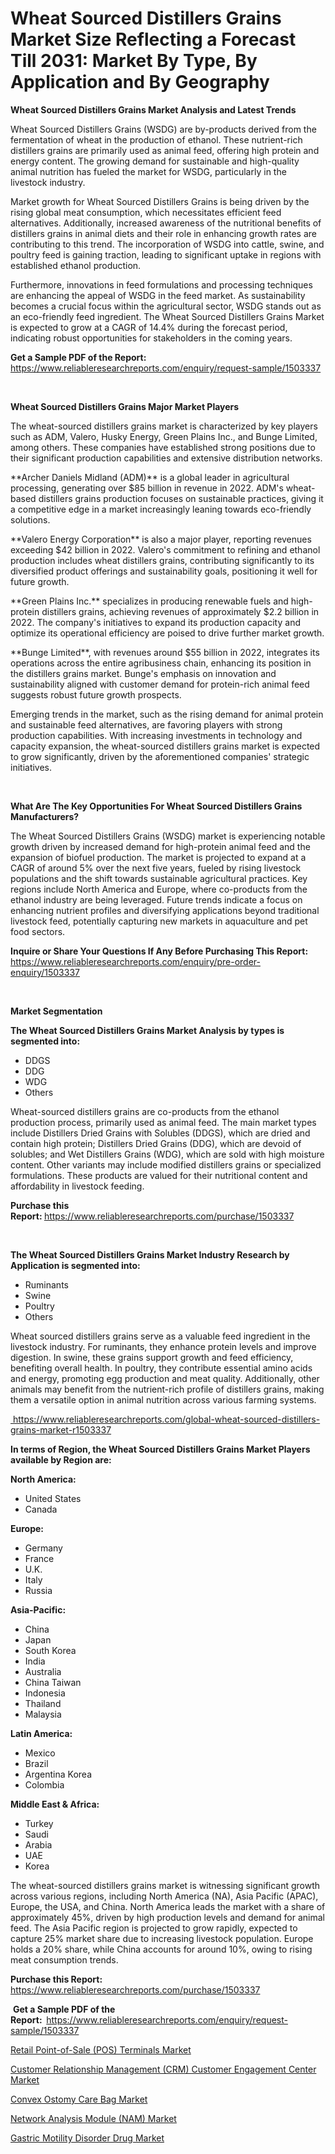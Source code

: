 <p><h1>Wheat Sourced Distillers Grains Market Size Reflecting a Forecast Till 2031: Market By Type, By Application and By Geography</h1></p><p><strong>Wheat Sourced Distillers Grains Market Analysis and Latest Trends</strong></p>
<p><p>Wheat Sourced Distillers Grains (WSDG) are by-products derived from the fermentation of wheat in the production of ethanol. These nutrient-rich distillers grains are primarily used as animal feed, offering high protein and energy content. The growing demand for sustainable and high-quality animal nutrition has fueled the market for WSDG, particularly in the livestock industry.</p><p>Market growth for Wheat Sourced Distillers Grains is being driven by the rising global meat consumption, which necessitates efficient feed alternatives. Additionally, increased awareness of the nutritional benefits of distillers grains in animal diets and their role in enhancing growth rates are contributing to this trend. The incorporation of WSDG into cattle, swine, and poultry feed is gaining traction, leading to significant uptake in regions with established ethanol production.</p><p>Furthermore, innovations in feed formulations and processing techniques are enhancing the appeal of WSDG in the feed market. As sustainability becomes a crucial focus within the agricultural sector, WSDG stands out as an eco-friendly feed ingredient. The Wheat Sourced Distillers Grains Market is expected to grow at a CAGR of 14.4% during the forecast period, indicating robust opportunities for stakeholders in the coming years.</p></p>
<p><strong>Get a Sample PDF of the Report:&nbsp;</strong> <a href="https://www.reliableresearchreports.com/enquiry/request-sample/1503337?utm_campaign=31&utm_medium=2&utm_source=Github&utm_content=ia&utm_term=08122024&utm_id=wheat-sourced-distillers-grains">https://www.reliableresearchreports.com/enquiry/request-sample/1503337</a></p>
<p>&nbsp;</p>
<p><strong>Wheat Sourced Distillers Grains Major Market Players</strong></p>
<p><p>The wheat-sourced distillers grains market is characterized by key players such as ADM, Valero, Husky Energy, Green Plains Inc., and Bunge Limited, among others. These companies have established strong positions due to their significant production capabilities and extensive distribution networks.</p><p>**Archer Daniels Midland (ADM)** is a global leader in agricultural processing, generating over $85 billion in revenue in 2022. ADM's wheat-based distillers grains production focuses on sustainable practices, giving it a competitive edge in a market increasingly leaning towards eco-friendly solutions. </p><p>**Valero Energy Corporation** is also a major player, reporting revenues exceeding $42 billion in 2022. Valero's commitment to refining and ethanol production includes wheat distillers grains, contributing significantly to its diversified product offerings and sustainability goals, positioning it well for future growth.</p><p>**Green Plains Inc.** specializes in producing renewable fuels and high-protein distillers grains, achieving revenues of approximately $2.2 billion in 2022. The company's initiatives to expand its production capacity and optimize its operational efficiency are poised to drive further market growth.</p><p>**Bunge Limited**, with revenues around $55 billion in 2022, integrates its operations across the entire agribusiness chain, enhancing its position in the distillers grains market. Bunge's emphasis on innovation and sustainability aligned with customer demand for protein-rich animal feed suggests robust future growth prospects.</p><p>Emerging trends in the market, such as the rising demand for animal protein and sustainable feed alternatives, are favoring players with strong production capabilities. With increasing investments in technology and capacity expansion, the wheat-sourced distillers grains market is expected to grow significantly, driven by the aforementioned companies' strategic initiatives.</p></p>
<p>&nbsp;</p>
<p><strong>What Are The Key Opportunities For Wheat Sourced Distillers Grains Manufacturers?</strong></p>
<p><p>The Wheat Sourced Distillers Grains (WSDG) market is experiencing notable growth driven by increased demand for high-protein animal feed and the expansion of biofuel production. The market is projected to expand at a CAGR of around 5% over the next five years, fueled by rising livestock populations and the shift towards sustainable agricultural practices. Key regions include North America and Europe, where co-products from the ethanol industry are being leveraged. Future trends indicate a focus on enhancing nutrient profiles and diversifying applications beyond traditional livestock feed, potentially capturing new markets in aquaculture and pet food sectors.</p></p>
<p><strong>Inquire or Share Your Questions If Any Before Purchasing This Report:</strong> <a href="https://www.reliableresearchreports.com/enquiry/pre-order-enquiry/1503337?utm_campaign=31&utm_medium=2&utm_source=Github&utm_content=ia&utm_term=08122024&utm_id=wheat-sourced-distillers-grains">https://www.reliableresearchreports.com/enquiry/pre-order-enquiry/1503337</a></p>
<p>&nbsp;</p>
<p><strong>Market Segmentation</strong></p>
<p><strong>The Wheat Sourced Distillers Grains Market Analysis by types is segmented into:</strong></p>
<p><ul><li>DDGS</li><li>DDG</li><li>WDG</li><li>Others</li></ul></p>
<p><p>Wheat-sourced distillers grains are co-products from the ethanol production process, primarily used as animal feed. The main market types include Distillers Dried Grains with Solubles (DDGS), which are dried and contain high protein; Distillers Dried Grains (DDG), which are devoid of solubles; and Wet Distillers Grains (WDG), which are sold with high moisture content. Other variants may include modified distillers grains or specialized formulations. These products are valued for their nutritional content and affordability in livestock feeding.</p></p>
<p><strong>Purchase this Report:&nbsp;</strong><a href="https://www.reliableresearchreports.com/purchase/1503337?utm_campaign=31&utm_medium=2&utm_source=Github&utm_content=ia&utm_term=08122024&utm_id=wheat-sourced-distillers-grains">https://www.reliableresearchreports.com/purchase/1503337</a></p>
<p>&nbsp;</p>
<p><strong>The Wheat Sourced Distillers Grains Market Industry Research by Application is segmented into:</strong></p>
<p><ul><li>Ruminants</li><li>Swine</li><li>Poultry</li><li>Others</li></ul></p>
<p><p>Wheat sourced distillers grains serve as a valuable feed ingredient in the livestock industry. For ruminants, they enhance protein levels and improve digestion. In swine, these grains support growth and feed efficiency, benefiting overall health. In poultry, they contribute essential amino acids and energy, promoting egg production and meat quality. Additionally, other animals may benefit from the nutrient-rich profile of distillers grains, making them a versatile option in animal nutrition across various farming systems.</p></p>
<p><a href="https://www.reliableresearchreports.com/global-wheat-sourced-distillers-grains-market-r1503337?utm_campaign=31&utm_medium=2&utm_source=Github&utm_content=ia&utm_term=08122024&utm_id=wheat-sourced-distillers-grains">&nbsp;https://www.reliableresearchreports.com/global-wheat-sourced-distillers-grains-market-r1503337</a></p>
<p><strong>In terms of Region, the Wheat Sourced Distillers Grains Market Players available by Region are:</strong></p>
<p>
    <p> <strong> North America: </strong>
        <ul>
            <li>United States</li>
            <li>Canada</li>
        </ul>
        </p> 
    <p> <strong> Europe: </strong>
        <ul>
            <li>Germany</li>
            <li>France</li>
            <li>U.K.</li>
            <li>Italy</li>
            <li>Russia</li>
        </ul>
        </p> 
    <p> <strong> Asia-Pacific: </strong>
        <ul>
            <li>China</li>
            <li>Japan</li>
            <li>South Korea</li>
            <li>India</li>
            <li>Australia</li>
            <li>China Taiwan</li>
            <li>Indonesia</li>
            <li>Thailand</li>
            <li>Malaysia</li>
        </ul>
        </p> 
    <p> <strong> Latin America: </strong>
        <ul>
            <li>Mexico</li>
            <li>Brazil</li>
            <li>Argentina Korea</li>
            <li>Colombia</li>
        </ul>
        </p> 
    <p> <strong> Middle East & Africa: </strong>
        <ul>
            <li>Turkey</li>
            <li>Saudi</li>
            <li>Arabia</li>
            <li>UAE</li>
            <li>Korea</li>
        </ul>
    </p>
    </p>
<p><p>The wheat-sourced distillers grains market is witnessing significant growth across various regions, including North America (NA), Asia Pacific (APAC), Europe, the USA, and China. North America leads the market with a share of approximately 45%, driven by high production levels and demand for animal feed. The Asia Pacific region is projected to grow rapidly, expected to capture 25% market share due to increasing livestock population. Europe holds a 20% share, while China accounts for around 10%, owing to rising meat consumption trends.</p></p>
<p><strong>Purchase this Report: </strong><a href="https://www.reliableresearchreports.com/purchase/1503337?utm_campaign=31&utm_medium=2&utm_source=Github&utm_content=ia&utm_term=08122024&utm_id=wheat-sourced-distillers-grains">https://www.reliableresearchreports.com/purchase/1503337</a></p>
<p>&nbsp;<strong>Get a Sample PDF of the Report:&nbsp;&nbsp;</strong><a href="https://www.reliableresearchreports.com/enquiry/request-sample/1503337?utm_campaign=31&utm_medium=2&utm_source=Github&utm_content=ia&utm_term=08122024&utm_id=wheat-sourced-distillers-grains">https://www.reliableresearchreports.com/enquiry/request-sample/1503337</a></p>
<p><strong></strong></p>
<p><p><a href="https://www.linkedin.com/pulse/retail-point-of-sale-pos-terminals-market-forecasted-from-2024-x2dae?utm_campaign=31&utm_medium=2&utm_source=Github&utm_content=ia&utm_term=08122024&utm_id=wheat-sourced-distillers-grains">Retail Point-of-Sale (POS) Terminals Market</a></p><p><a href="https://www.linkedin.com/pulse/data-global-customer-relationship-management-crm-engagement-p39ee?utm_campaign=31&utm_medium=2&utm_source=Github&utm_content=ia&utm_term=08122024&utm_id=wheat-sourced-distillers-grains">Customer Relationship Management (CRM) Customer Engagement Center Market</a></p><p><a href="https://github.com/skerretflossie9297/Market-Research-Report-List-1/blob/main/convex-ostomy-care-bag-market.md?utm_campaign=31&utm_medium=2&utm_source=Github&utm_content=ia&utm_term=08122024&utm_id=wheat-sourced-distillers-grains">Convex Ostomy Care Bag Market</a></p><p><a href="https://www.linkedin.com/pulse/understanding-74-cagrforecast-network-analysis-module-nam-industry-ehfve?utm_campaign=31&utm_medium=2&utm_source=Github&utm_content=ia&utm_term=08122024&utm_id=wheat-sourced-distillers-grains">Network Analysis Module (NAM) Market</a></p><p><a href="https://github.com/shondapmbau/Market-Research-Report-List-1/blob/main/gastric-motility-disorder-drug-market.md?utm_campaign=31&utm_medium=2&utm_source=Github&utm_content=ia&utm_term=08122024&utm_id=wheat-sourced-distillers-grains">Gastric Motility Disorder Drug Market</a></p></p>